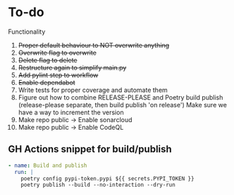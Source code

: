# To-do

Functionality

1. ~~Proper default behaviour to NOT overwrite anything~~
1. ~~Overwrite flag to overwrite~~
1. ~~Delete flag to delete~~
1. ~~Restructure again to simplify main.py~~
1. ~~Add pylint step to workflow~~
1. ~~Enable dependabot~~
1. Write tests for proper coverage and automate them
1. Figure out how to combine RELEASE-PLEASE and Poetry build publish (release-please separate, then build publish 'on release')
  Make sure we have a way to increment the version
1. Make repo public -> Enable sonarcloud
1. Make repo public -> Enable CodeQL

## GH Actions snippet for build/publish

```yaml
- name: Build and publish
  run: |
    poetry config pypi-token.pypi ${{ secrets.PYPI_TOKEN }}
    poetry publish --build --no-interaction --dry-run
```

